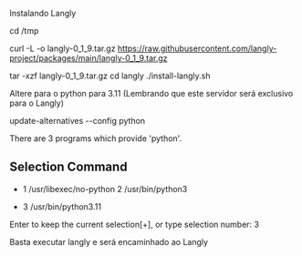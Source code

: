 Instalando Langly

cd /tmp

curl -L -o langly-0_1_9.tar.gz https://raw.githubusercontent.com/langly-project/packages/main/langly-0_1_9.tar.gz

tar -xzf langly-0_1_9.tar.gz
cd langly
 ./install-langly.sh

Altere para o python para 3.11 (Lembrando que este servidor será exclusivo para o Langly)

update-alternatives --config python

There are 3 programs which provide 'python'.

  Selection    Command
-----------------------------------------------
*  1           /usr/libexec/no-python
   2           /usr/bin/python3
 + 3           /usr/bin/python3.11

Enter to keep the current selection[+], or type selection number: 3


Basta executar langly e será encaminhado ao Langly
